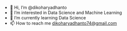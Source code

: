 - 👋 Hi, I’m @dikoharyadhanto
- 👀 I’m interested in Data Science and Machine Learning
- 🌱 I’m currently learning Data Science
- 📫 How to reach me dikoharyadhanto74@gmail.com

<!---
dikoharyadhanto/dikoharyadhanto is a ✨ special ✨ repository because its `README.md` (this file) appears on your GitHub profile.
You can click the Preview link to take a look at your changes.
--->

